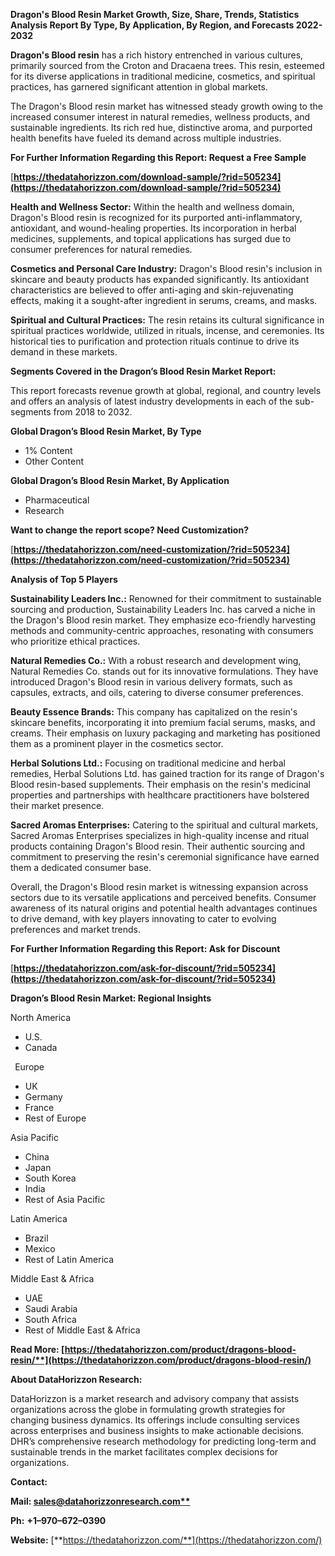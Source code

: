﻿**Dragon's Blood Resin  Market Growth, Size, Share, Trends, Statistics Analysis Report By Type, By Application, By Region, and Forecasts 2022-2032**

**Dragon's Blood resin** has a rich history entrenched in various cultures, primarily sourced from the Croton and Dracaena trees. This resin, esteemed for its diverse applications in traditional medicine, cosmetics, and spiritual practices, has garnered significant attention in global markets. 

The Dragon's Blood resin market has witnessed steady growth owing to the increased consumer interest in natural remedies, wellness products, and sustainable ingredients. Its rich red hue, distinctive aroma, and purported health benefits have fueled its demand across multiple industries.

**For Further Information Regarding this Report: Request a Free Sample**	

[**https://thedatahorizzon.com/download-sample/?rid=505234](https://thedatahorizzon.com/download-sample/?rid=505234)** 

**Health and Wellness Sector:** Within the health and wellness domain, Dragon's Blood resin is recognized for its purported anti-inflammatory, antioxidant, and wound-healing properties. Its incorporation in herbal medicines, supplements, and topical applications has surged due to consumer preferences for natural remedies.

**Cosmetics and Personal Care Industry:** Dragon's Blood resin's inclusion in skincare and beauty products has expanded significantly. Its antioxidant characteristics are believed to offer anti-aging and skin-rejuvenating effects, making it a sought-after ingredient in serums, creams, and masks.

**Spiritual and Cultural Practices:** The resin retains its cultural significance in spiritual practices worldwide, utilized in rituals, incense, and ceremonies. Its historical ties to purification and protection rituals continue to drive its demand in these markets. 

**Segments Covered in the Dragon’s Blood Resin Market Report:** 

This report forecasts revenue growth at global, regional, and country levels and offers an analysis of latest industry developments in each of the sub-segments from 2018 to 2032.

**Global Dragon’s Blood Resin Market, By Type**

- 1% Content
- Other Content

**Global Dragon’s Blood Resin Market, By Application**

- Pharmaceutical
- Research

**Want to change the report scope? Need Customization?**

[**https://thedatahorizzon.com/need-customization/?rid=505234](https://thedatahorizzon.com/need-customization/?rid=505234)** 

**Analysis of Top 5 Players**

**Sustainability Leaders Inc.:** Renowned for their commitment to sustainable sourcing and production, Sustainability Leaders Inc. has carved a niche in the Dragon's Blood resin market. They emphasize eco-friendly harvesting methods and community-centric approaches, resonating with consumers who prioritize ethical practices.

**Natural Remedies Co.:** With a robust research and development wing, Natural Remedies Co. stands out for its innovative formulations. They have introduced Dragon's Blood resin in various delivery formats, such as capsules, extracts, and oils, catering to diverse consumer preferences.

**Beauty Essence Brands:** This company has capitalized on the resin's skincare benefits, incorporating it into premium facial serums, masks, and creams. Their emphasis on luxury packaging and marketing has positioned them as a prominent player in the cosmetics sector.

**Herbal Solutions Ltd.:** Focusing on traditional medicine and herbal remedies, Herbal Solutions Ltd. has gained traction for its range of Dragon's Blood resin-based supplements. Their emphasis on the resin's medicinal properties and partnerships with healthcare practitioners have bolstered their market presence.

**Sacred Aromas Enterprises:** Catering to the spiritual and cultural markets, Sacred Aromas Enterprises specializes in high-quality incense and ritual products containing Dragon's Blood resin. Their authentic sourcing and commitment to preserving the resin's ceremonial significance have earned them a dedicated consumer base.

Overall, the Dragon's Blood resin market is witnessing expansion across sectors due to its versatile applications and perceived benefits. Consumer awareness of its natural origins and potential health advantages continues to drive demand, with key players innovating to cater to evolving preferences and market trends.

**For Further Information Regarding this Report: Ask for Discount**	

[**https://thedatahorizzon.com/ask-for-discount/?rid=505234](https://thedatahorizzon.com/ask-for-discount/?rid=505234)**  

**Dragon’s Blood Resin Market: Regional Insights**

North America

- U.S.
- Canada

` `Europe

- UK
- Germany
- France
- Rest of Europe

Asia Pacific

- China
- Japan
- South Korea
- India
- Rest of Asia Pacific

Latin America

- Brazil
- Mexico
- Rest of Latin America

Middle East & Africa

- UAE
- Saudi Arabia
- South Africa
- Rest of Middle East & Africa

**Read More: [https://thedatahorizzon.com/product/dragons-blood-resin/**](https://thedatahorizzon.com/product/dragons-blood-resin/)** 

**About DataHorizzon Research:**

DataHorizzon is a market research and advisory company that assists organizations across the globe in formulating growth strategies for changing business dynamics. Its offerings include consulting services across enterprises and business insights to make actionable decisions. DHR’s comprehensive research methodology for predicting long-term and sustainable trends in the market facilitates complex decisions for organizations.

**Contact:**

**Mail: [sales@datahorizzonresearch.com**](mailto:sales@datahorizzonresearch.com)**

**Ph:** **+1–970–672–0390**

**Website:** [**https://thedatahorizzon.com/**](https://thedatahorizzon.com/)

